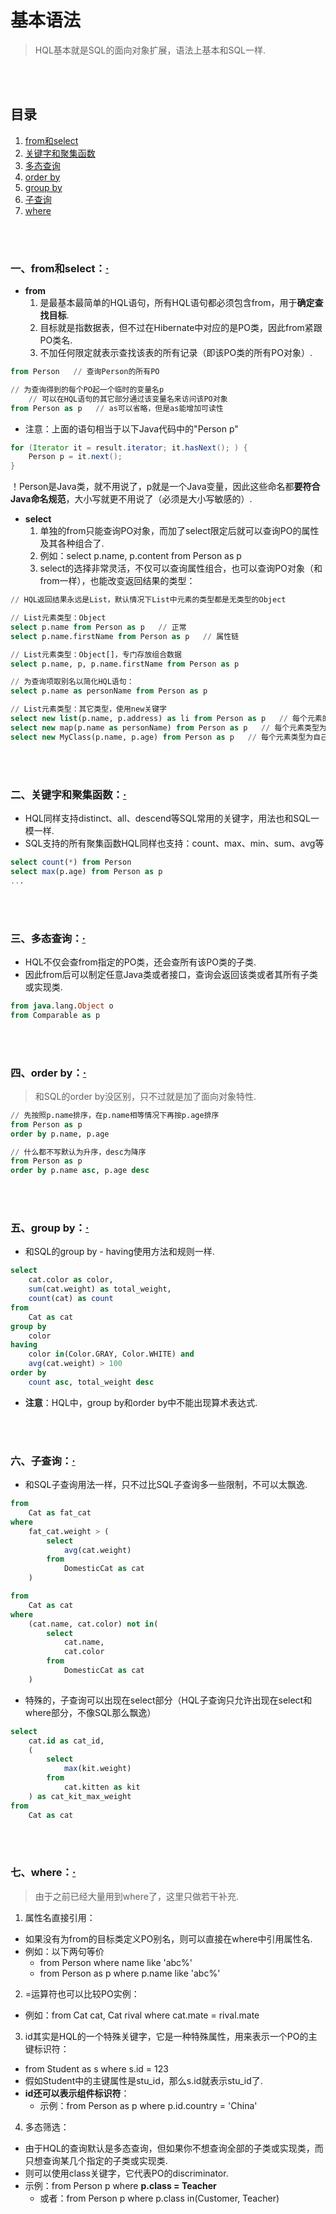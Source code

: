 # 基本语法
> HQL基本就是SQL的面向对象扩展，语法上基本和SQL一样.

<br><br>

## 目录
1. [from和select]()
2. [关键字和聚集函数]()
3. [多态查询]()
4. [order by]()
5. [group by]()
6. [子查询]()
7. [where]()

<br><br>

### 一、from和select：[·](#目录)
- **from**
  1. 是最基本最简单的HQL语句，所有HQL语句都必须包含from，用于**确定查找目标**.
  2. 目标就是指数据表，但不过在Hibernate中对应的是PO类，因此from紧跟PO类名.
  3. 不加任何限定就表示查找该表的所有记录（即该PO类的所有PO对象）.

```sql
from Person   // 查询Person的所有PO

// 为查询得到的每个PO起一个临时的变量名p
    // 可以在HQL语句的其它部分通过该变量名来访问该PO对象
from Person as p   // as可以省略，但是as能增加可读性
```

- 注意：上面的语句相当于以下Java代码中的"Person p"

```java
for (Iterator it = result.iterator; it.hasNext(); ) {
    Person p = it.next();
}
```

！Person是Java类，就不用说了，p就是一个Java变量，因此这些命名都**要符合Java命名规范**，大小写就更不用说了（必须是大小写敏感的）.

- **select**
  1. 单独的from只能查询PO对象，而加了select限定后就可以查询PO的属性及其各种组合了.
  2. 例如：select p.name, p.content from Person as p
  3. select的选择非常灵活，不仅可以查询属性组合，也可以查询PO对象（和from一样），也能改变返回结果的类型：

```sql
// HQL返回结果永远是List，默认情况下List中元素的类型都是无类型的Object

// List元素类型：Object
select p.name from Person as p   // 正常
select p.name.firstName from Person as p   // 属性链

// List元素类型：Object[]，专门存放组合数据
select p.name, p, p.name.firstName from Person as p

// 为查询项取别名以简化HQL语句：
select p.name as personName from Person as p

// List元素类型：其它类型，使用new关键字
select new list(p.name, p.address) as li from Person as p   // 每个元素的类型为List
select new map(p.name as personName) from Person as p   // 每个元素类型为Map，其中以personName为key，以Person对象为value
select new MyClass(p.name, p.age) from Person as p   // 每个元素类型为自己构造的MyClass
```

<br><br>

### 二、关键字和聚集函数：[·](#目录)
- HQL同样支持distinct、all、descend等SQL常用的关键字，用法也和SQL一模一样.
- SQL支持的所有聚集函数HQL同样也支持：count、max、min、sum、avg等

```sql
select count(*) from Person
select max(p.age) from Person as p
...
```

<br><br>

### 三、多态查询：[·](#目录)
- HQL不仅会查from指定的PO类，还会查所有该PO类的子类.
- 因此from后可以制定任意Java类或者接口，查询会返回该类或者其所有子类或实现类.

```sql
from java.lang.Object o
from Comparable as p
```

<br><br>

### 四、order by：[·](#目录)
> 和SQL的order by没区别，只不过就是加了面向对象特性.

```sql
// 先按照p.name排序，在p.name相等情况下再按p.age排序
from Person as p
order by p.name, p.age

// 什么都不写默认为升序，desc为降序
from Person as p
order by p.name asc, p.age desc
```

<br><br>

### 五、group by：[·](#目录)
- 和SQL的group by - having使用方法和规则一样.

```sql
select
    cat.color as color,
    sum(cat.weight) as total_weight,
    count(cat) as count
from
    Cat as cat
group by
    color
having
    color in(Color.GRAY, Color.WHITE) and
    avg(cat.weight) > 100
order by
    count asc, total_weight desc
```

- **注意**：HQL中，group by和order by中不能出现算术表达式.

<br><br>

### 六、子查询：[·](#目录)
- 和SQL子查询用法一样，只不过比SQL子查询多一些限制，不可以太飘逸.

```sql
from
    Cat as fat_cat
where
    fat_cat.weight > (
        select
            avg(cat.weight)
        from
            DomesticCat as cat
    )
```

```sql
from
    Cat as cat
where
    (cat.name, cat.color) not in(
        select
            cat.name,
            cat.color
        from
            DomesticCat as cat
    )
```

- 特殊的，子查询可以出现在select部分（HQL子查询只允许出现在select和where部分，不像SQL那么飘逸）

```sql
select
    cat.id as cat_id,
    (
        select
            max(kit.weight)
        from
            cat.kitten as kit
    ) as cat_kit_max_weight
from
    Cat as cat
```

<br><br>

### 七、where：[·](#目录)
> 由于之前已经大量用到where了，这里只做若干补充.

1. 属性名直接引用：
  - 如果没有为from的目标类定义PO别名，则可以直接在where中引用属性名.
  - 例如：以下两句等价
    - from Person where name like 'abc%'
    - from Person as p where p.name like 'abc%'
2. =运算符也可以比较PO实例：
  - 例如：from Cat cat, Cat rival where cat.mate = rival.mate
3. id其实是HQL的一个特殊关键字，它是一种特殊属性，用来表示一个PO的主键标识符：
  - from Student as s where s.id = 123
  - 假如Student中的主键属性是stu_id，那么s.id就表示stu_id了.
  - **id还可以表示组件标识符**：
    - 示例：from Person as p where p.id.country = 'China'
4. 多态筛选：
  - 由于HQL的查询默认是多态查询，但如果你不想查询全部的子类或实现类，而只想查询某几个指定的子类或实现类.
  - 则可以使用class关键字，它代表PO的discriminator.
  - 示例：from Person p where **p.class = Teacher**
    - 或者：from Person p where p.class in(Customer, Teacher)
